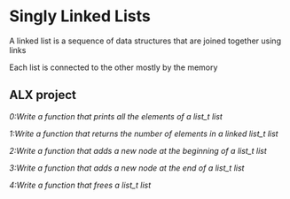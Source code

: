# Singly Linked Lists #

A linked list is a sequence of data structures that are joined together using links

Each list is connected to the other mostly by the memory

## ALX project ##

*0:Write a function that prints all the elements of a list_t list*

*1:Write a function that returns the number of elements in a linked list_t list*

*2:Write a function that adds a new node at the beginning of a list_t list*

*3:Write a function that adds a new node at the end of a list_t list*

*4:Write a function that frees a list_t list*
